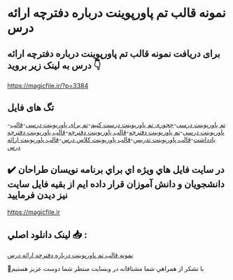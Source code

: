 # نمونه قالب تم پاورپوینت درباره دفترچه ارائه درس

## برای دریافت نمونه قالب تم پاورپوینت درباره دفترچه ارائه درس به لینک زیر بروید 👇

https://magicfile.ir/?p=3384

## تگ های فایل

-[تم پاورپوینت درسی](https://magicfile.ir/product/%d9%82%d8%a7%d9%84%d8%a8-%d8%aa%d9%85-%d9%be%d8%a7%d9%88%d8%b1%d9%be%d9%88%db%8c%d9%86%d8%aa-%d8%af%d8%b1%d8%a8%d8%a7%d8%b1%d9%87%d8%af%d9%81%d8%aa%d8%b1%da%86%d9%87-%d8%a7%d8%b1%d8%a7%d8%a6%d9%87-%d8%af%d8%b1%d8%b3/)-[چجوری تم پاورپوینت درست کنیم](https://magicfile.ir/product/%d9%82%d8%a7%d9%84%d8%a8-%d8%aa%d9%85-%d9%be%d8%a7%d9%88%d8%b1%d9%be%d9%88%db%8c%d9%86%d8%aa-%d8%af%d8%b1%d8%a8%d8%a7%d8%b1%d9%87%d8%af%d9%81%d8%aa%d8%b1%da%86%d9%87-%d8%a7%d8%b1%d8%a7%d8%a6%d9%87-%d8%af%d8%b1%d8%b3/)-[تم برای پاورپوینت درسی](https://magicfile.ir/product/%d9%82%d8%a7%d9%84%d8%a8-%d8%aa%d9%85-%d9%be%d8%a7%d9%88%d8%b1%d9%be%d9%88%db%8c%d9%86%d8%aa-%d8%af%d8%b1%d8%a8%d8%a7%d8%b1%d9%87%d8%af%d9%81%d8%aa%d8%b1%da%86%d9%87-%d8%a7%d8%b1%d8%a7%d8%a6%d9%87-%d8%af%d8%b1%d8%b3/)-[قالب پاورپوینت درسی](https://magicfile.ir/product/%d9%82%d8%a7%d9%84%d8%a8-%d8%aa%d9%85-%d9%be%d8%a7%d9%88%d8%b1%d9%be%d9%88%db%8c%d9%86%d8%aa-%d8%af%d8%b1%d8%a8%d8%a7%d8%b1%d9%87%d8%af%d9%81%d8%aa%d8%b1%da%86%d9%87-%d8%a7%d8%b1%d8%a7%d8%a6%d9%87-%d8%af%d8%b1%d8%b3/)-[تم پاورپوینت دفترچه](https://magicfile.ir/product/%d9%82%d8%a7%d9%84%d8%a8-%d8%aa%d9%85-%d9%be%d8%a7%d9%88%d8%b1%d9%be%d9%88%db%8c%d9%86%d8%aa-%d8%af%d8%b1%d8%a8%d8%a7%d8%b1%d9%87%d8%af%d9%81%d8%aa%d8%b1%da%86%d9%87-%d8%a7%d8%b1%d8%a7%d8%a6%d9%87-%d8%af%d8%b1%d8%b3/)-[قالب پاورپوینت دفترچه](https://magicfile.ir/product/%d9%82%d8%a7%d9%84%d8%a8-%d8%aa%d9%85-%d9%be%d8%a7%d9%88%d8%b1%d9%be%d9%88%db%8c%d9%86%d8%aa-%d8%af%d8%b1%d8%a8%d8%a7%d8%b1%d9%87%d8%af%d9%81%d8%aa%d8%b1%da%86%d9%87-%d8%a7%d8%b1%d8%a7%d8%a6%d9%87-%d8%af%d8%b1%d8%b3/)-[قالب پاورپوینت دفترچه یادداشت](https://magicfile.ir/product/%d9%82%d8%a7%d9%84%d8%a8-%d8%aa%d9%85-%d9%be%d8%a7%d9%88%d8%b1%d9%be%d9%88%db%8c%d9%86%d8%aa-%d8%af%d8%b1%d8%a8%d8%a7%d8%b1%d9%87%d8%af%d9%81%d8%aa%d8%b1%da%86%d9%87-%d8%a7%d8%b1%d8%a7%d8%a6%d9%87-%d8%af%d8%b1%d8%b3/)-[قالب پاورپوینت تدریس](https://magicfile.ir/product/%d9%82%d8%a7%d9%84%d8%a8-%d8%aa%d9%85-%d9%be%d8%a7%d9%88%d8%b1%d9%be%d9%88%db%8c%d9%86%d8%aa-%d8%af%d8%b1%d8%a8%d8%a7%d8%b1%d9%87%d8%af%d9%81%d8%aa%d8%b1%da%86%d9%87-%d8%a7%d8%b1%d8%a7%d8%a6%d9%87-%d8%af%d8%b1%d8%b3/)-[قالب پاورپوینت کلاس درس](https://magicfile.ir/product/%d9%82%d8%a7%d9%84%d8%a8-%d8%aa%d9%85-%d9%be%d8%a7%d9%88%d8%b1%d9%be%d9%88%db%8c%d9%86%d8%aa-%d8%af%d8%b1%d8%a8%d8%a7%d8%b1%d9%87%d8%af%d9%81%d8%aa%d8%b1%da%86%d9%87-%d8%a7%d8%b1%d8%a7%d8%a6%d9%87-%d8%af%d8%b1%d8%b3/)-[قالب پاورپوینت ارائه درس](https://magicfile.ir/product/%d9%82%d8%a7%d9%84%d8%a8-%d8%aa%d9%85-%d9%be%d8%a7%d9%88%d8%b1%d9%be%d9%88%db%8c%d9%86%d8%aa-%d8%af%d8%b1%d8%a8%d8%a7%d8%b1%d9%87%d8%af%d9%81%d8%aa%d8%b1%da%86%d9%87-%d8%a7%d8%b1%d8%a7%d8%a6%d9%87-%d8%af%d8%b1%d8%b3/)

## ✔️ در سايت فايل هاي ويژه اي براي برنامه نويسان طراحان دانشجويان و دانش آموزان قرار داده ايم از بقيه فايل سايت نيز ديدن فرماييد

https://magicfile.ir


## لينک دانلود اصلي 📥 :

[نمونه قالب تم پاورپوینت درباره دفترچه ارائه درس](https://magicfile.ir/product/%d9%82%d8%a7%d9%84%d8%a8-%d8%aa%d9%85-%d9%be%d8%a7%d9%88%d8%b1%d9%be%d9%88%db%8c%d9%86%d8%aa-%d8%af%d8%b1%d8%a8%d8%a7%d8%b1%d9%87%d8%af%d9%81%d8%aa%d8%b1%da%86%d9%87-%d8%a7%d8%b1%d8%a7%d8%a6%d9%87-%d8%af%d8%b1%d8%b3/) 


🙏با تشکر از همراهي شما مشتاقانه در وبسایت منتظر شما دوست عزیز هستیم

